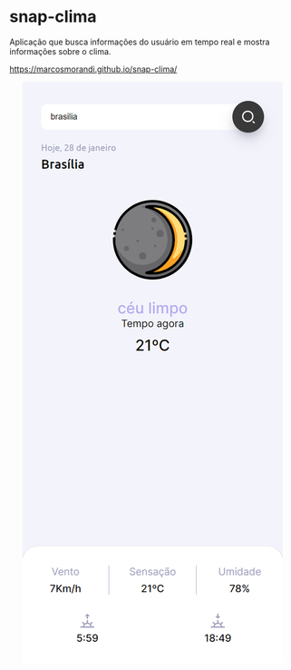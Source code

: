 # snap-clima
Aplicação que busca informações do usuário em tempo real e mostra informações sobre o clima.

https://marcosmorandi.github.io/snap-clima/

<p align="center"> <img src="assets/print.png"> </p>
